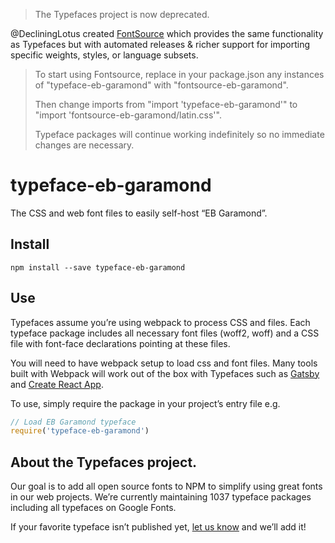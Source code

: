 >The Typefaces project is now deprecated.

@DecliningLotus created
[FontSource](https://github.com/fontsource/fontsource) which provides the
same functionality as Typefaces but with automated releases & richer
support for importing specific weights, styles, or language subsets.
>
>To start using Fontsource, replace in your package.json any instances of
"typeface-eb-garamond" with "fontsource-eb-garamond".
>
> Then change imports from "import 'typeface-eb-garamond'" to "import 'fontsource-eb-garamond/latin.css'".
>
>Typeface packages will continue working indefinitely so no immediate
>changes are necessary.

# typeface-eb-garamond

The CSS and web font files to easily self-host “EB Garamond”.

## Install

`npm install --save typeface-eb-garamond`

## Use

Typefaces assume you’re using webpack to process CSS and files. Each typeface
package includes all necessary font files (woff2, woff) and a CSS file with
font-face declarations pointing at these files.

You will need to have webpack setup to load css and font files. Many tools built
with Webpack will work out of the box with Typefaces such as [Gatsby](https://github.com/gatsbyjs/gatsby)
and [Create React App](https://github.com/facebookincubator/create-react-app).

To use, simply require the package in your project’s entry file e.g.

```javascript
// Load EB Garamond typeface
require('typeface-eb-garamond')
```

## About the Typefaces project.

Our goal is to add all open source fonts to NPM to simplify using great fonts in
our web projects. We’re currently maintaining 1037 typeface packages
including all typefaces on Google Fonts.

If your favorite typeface isn’t published yet, [let us know](https://github.com/KyleAMathews/typefaces)
and we’ll add it!
